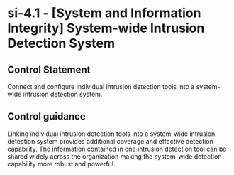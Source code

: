 # si-4.1 - \[System and Information Integrity\] System-wide Intrusion Detection System

## Control Statement

Connect and configure individual intrusion detection tools into a system-wide intrusion detection system.

## Control guidance

Linking individual intrusion detection tools into a system-wide intrusion detection system provides additional coverage and effective detection capability. The information contained in one intrusion detection tool can be shared widely across the organization making the system-wide detection capability more robust and powerful.
